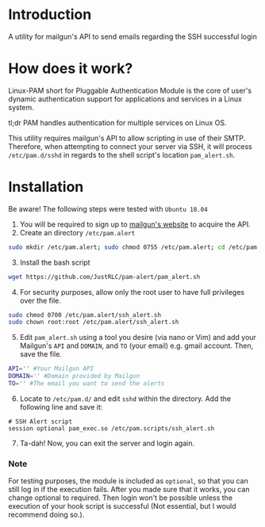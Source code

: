 # Introduction
A utility for mailgun's API to send emails regarding the SSH successful login
# How does it work?
Linux-PAM short for Pluggable Authentication Module is the core of user's dynamic authentication support for applications and services in a Linux system. 

tl;dr PAM handles authentication for multiple services on Linux OS.

This utility requires mailgun's API to allow scripting in use of their SMTP. Therefore, when attempting to connect your server via SSH, it will process ``/etc/pam.d/sshd`` in regards to the shell script's location `pam_alert.sh`.
# Installation
Be aware! The following steps were tested with `Ubuntu 18.04`
1. You will be required to sign up to [mailgun's website](https://www.mailgun.com/) to acquire the API.
2. Create an directory `/etc/pam.alert` 
```bash 
sudo mkdir /etc/pam.alert; sudo chmod 0755 /etc/pam.alert; cd /etc/pam.alert
```
3. Install the bash script
```bash
wget https://github.com/JustRLC/pam-alert/pam_alert.sh
```
4. For security purposes, allow only the root user to have full privileges over the file.
```bash
sudo chmod 0700 /etc/pam.alert/ssh_alert.sh
sudo chown root:root /etc/pam.alert/ssh_alert.sh
```
5. Edit `pam_alert.sh` using a tool you desire (via nano or Vim) and add your Mailgun's `API` and `DOMAIN`, and `TO` (your email) e.g. gmail account. Then, save the file.
```bash
API='' #Your Mailgun API
DOMAIN='' #Domain provided by Mailgun
TO='' #The email you want to send the alerts
```
6. Locate to `/etc/pam.d/` and edit `sshd` within the directory. Add the following line and save it:
```
# SSH Alert script
session optional pam_exec.so /etc/pam.scripts/ssh_alert.sh
```
7. Ta-dah! Now, you can exit the server and login again. 
### Note  
For testing purposes, the module is included as `optional`, so that you can still log in if the execution fails. After you made sure that it works, you can change optional to required. Then login won't be possible unless the execution of your hook script is successful (Not essential, but I would recommend doing so.).


